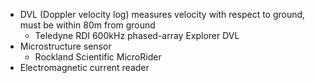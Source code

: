 - DVL (Doppler velocity log) measures velocity with respect to ground, must be within 80m from ground
	- Teledyne RDI 600kHz phased-array Explorer DVL
- Microstructure sensor
	- Rockland Scientific MicroRider
- Electromagnetic current reader